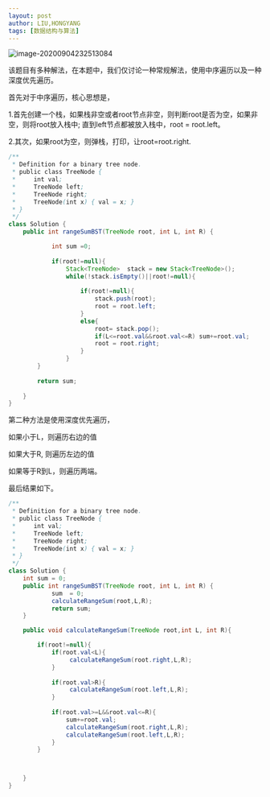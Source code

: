 ```yaml
---
layout: post
author: LIU,HONGYANG
tags: [数据结构与算法]
---
```








![image-20200904232513084](https://tva1.sinaimg.cn/large/007S8ZIlgy1gif18xvnjgj30jw0nuq4w.jpg)





该题目有多种解法，在本题中，我们仅讨论一种常规解法，使用中序遍历以及一种深度优先遍历。



首先对于中序遍历，核心思想是，

1.首先创建一个栈，如果栈非空或者root节点非空，则判断root是否为空，如果非空，则将root放入栈中; 直到left节点都被放入栈中，root = root.left。

2.其次，如果root为空，则弹栈，打印，让root=root.right.



```java
/**
 * Definition for a binary tree node.
 * public class TreeNode {
 *     int val;
 *     TreeNode left;
 *     TreeNode right;
 *     TreeNode(int x) { val = x; }
 * }
 */
class Solution {
    public int rangeSumBST(TreeNode root, int L, int R) {

            int sum =0;
        
            if(root!=null){
                Stack<TreeNode>  stack = new Stack<TreeNode>();
                while(!stack.isEmpty()||root!=null){
                    
                    if(root!=null){
                        stack.push(root);
                        root = root.left;
                    }
                    else{
                        root= stack.pop();
                        if(L<=root.val&&root.val<=R) sum+=root.val;
                        root = root.right;
                    }
                }
        }
        
        return sum;
            
    }
}
```







第二种方法是使用深度优先遍历，

如果小于L，则遍历右边的值

如果大于R, 则遍历左边的值

如果等于R到L，则遍历两端。

最后结果如下。



```java
/**
 * Definition for a binary tree node.
 * public class TreeNode {
 *     int val;
 *     TreeNode left;
 *     TreeNode right;
 *     TreeNode(int x) { val = x; }
 * }
 */
class Solution {
    int sum = 0;
    public int rangeSumBST(TreeNode root, int L, int R) {
            sum  = 0;
            calculateRangeSum(root,L,R);
            return sum;
    }

    public void calculateRangeSum(TreeNode root,int L, int R){

        if(root!=null){
            if(root.val<L){
                 calculateRangeSum(root.right,L,R);
            }
            
            if(root.val>R){
                 calculateRangeSum(root.left,L,R);
            }
            
            if(root.val>=L&&root.val<=R){
                sum+=root.val;
                calculateRangeSum(root.right,L,R);
                calculateRangeSum(root.left,L,R);
            }
        }



    }
}




```

